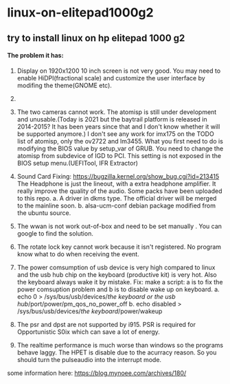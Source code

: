 # linux-on-elitepad1000g2
## try to install linux on hp elitepad 1000 g2

#### The problem it has:
1. Display on 1920x1200 10 inch screen is not very good. You may need to enable HiDPI(fractional scale) and customize the user interface by modifing the theme(GNOME etc).

2. 

3. The two cameras cannot work. The atomisp is still under development and unusable.(Today is 2021 but the baytrail platform is released in 2014-2015? It has been years since that and I don't know whether it will be supported anymore.) I don't see any work for imx175 on the TODO list of atomisp, only the ov2722 and lm3455.
What you first need to do is modifying the BIOS value by setup_var of GRUB. You need to change the atomisp from subdevice of IGD to PCI. This setting is not exposed in the BIOS setup menu.(UEFITool, IFR Extractor)

4. Sound Card Fixing: https://bugzilla.kernel.org/show_bug.cgi?id=213415
   The Headphone is just the lineout, with a extra headphone amplifier. It really improve the quality of the audio.
   Some packs have been uploaded to this repo.
   a. A driver in dkms type. The official driver will be merged to the mainline soon.
   b. alsa-ucm-conf debian package modified from the ubuntu source.

5. The wwan is not work out-of-box and need to be set manually . You can google to find the solution.

6. The rotate lock key cannot work because it isn't registered. No program know what to do when receiving the event.

7. The power comsumption of usb device is very high compared to linux and the usb hub chip on the keyboard (productive kit) is very hot. Also the keyboard always wake it by mistake.
Fix: make a script: a is to fix the power comsuption problem and b is to disable wake up on keyboard.
  a. echo 0 > /sys/bus/usb/devices/*the keyboard or the usb hub*/port/power/pm_qos_no_power_off
  b. echo disabled > /sys/bus/usb/devices/*the keyboard*/power/wakeup

9. The psr and dpst are not supported by i915. PSR is required for Opportunistic S0ix which can save a lot of energy.

9. The realtime performance is much worse than windows so the programs behave laggy. The HPET is disable due to the acurracy reason. So you should turn the pulseaudio into the interrupt mode.

some information here: https://blog.mynoee.com/archives/180/
